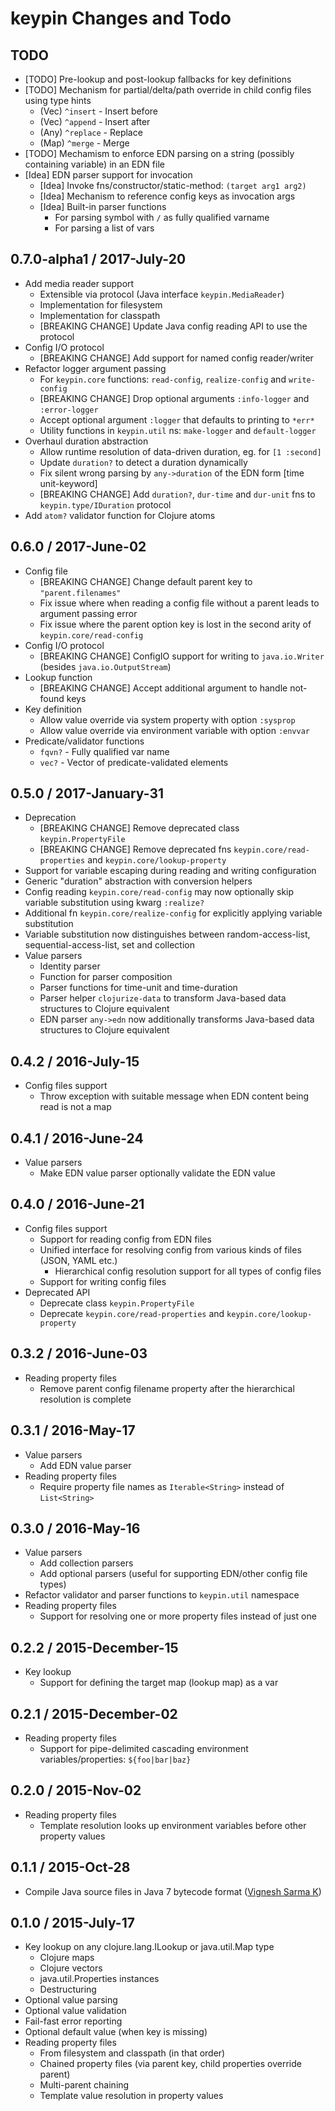 # keypin Changes and Todo

## TODO

- [TODO] Pre-lookup and post-lookup fallbacks for key definitions
- [TODO] Mechanism for partial/delta/path override in child config files using type hints
  - (Vec) `^insert`  - Insert before
  - (Vec) `^append`  - Insert after
  - (Any) `^replace` - Replace
  - (Map) `^merge`   - Merge
- [TODO] Mechamism to enforce EDN parsing on a string (possibly containing variable) in an EDN file
- [Idea] EDN parser support for invocation
  - [Idea] Invoke fns/constructor/static-method: `(target arg1 arg2)`
  - [Idea] Mechanism to reference config keys as invocation args
  - [Idea] Built-in parser functions
    - For parsing symbol with `/` as fully qualified varname
    - For parsing a list of vars


## 0.7.0-alpha1 / 2017-July-20

- Add media reader support
  - Extensible via protocol (Java interface `keypin.MediaReader`)
  - Implementation for filesystem
  - Implementation for classpath
  - [BREAKING CHANGE] Update Java config reading API to use the protocol
- Config I/O protocol
  - [BREAKING CHANGE] Add support for named config reader/writer
- Refactor logger argument passing
  - For `keypin.core` functions: `read-config`, `realize-config` and `write-config`
  - [BREAKING CHANGE] Drop optional arguments `:info-logger` and `:error-logger`
  - Accept optional argument `:logger` that defaults to printing to `*err*`
  - Utility functions in `keypin.util` ns: `make-logger` and `default-logger`
- Overhaul duration abstraction
  - Allow runtime resolution of data-driven duration, eg. for `[1 :second]`
  - Update `duration?` to detect a duration dynamically
  - Fix silent wrong parsing by `any->duration` of the EDN form [time unit-keyword]
  - [BREAKING CHANGE] Add `duration?`, `dur-time` and `dur-unit` fns to `keypin.type/IDuration` protocol
- Add `atom?` validator function for Clojure atoms


## 0.6.0 / 2017-June-02

- Config file
  - [BREAKING CHANGE] Change default parent key to `"parent.filenames"`
  - Fix issue where when reading a config file without a parent leads to argument passing error
  - Fix issue where the parent option key is lost in the second arity of `keypin.core/read-config`
- Config I/O protocol
  - [BREAKING CHANGE] ConfigIO support for writing to `java.io.Writer` (besides `java.io.OutputStream`)
- Lookup function
  - [BREAKING CHANGE] Accept additional argument to handle not-found keys
- Key definition
  - Allow value override via system property with option `:sysprop`
  - Allow value override via environment variable with option `:envvar`
- Predicate/validator functions
  - `fqvn?` - Fully qualified var name
  - `vec?`  - Vector of predicate-validated elements


## 0.5.0 / 2017-January-31

- Deprecation
  - [BREAKING CHANGE] Remove deprecated class `keypin.PropertyFile`
  - [BREAKING CHANGE] Remove deprecated fns `keypin.core/read-properties` and `keypin.core/lookup-property`
- Support for variable escaping during reading and writing configuration
- Generic "duration" abstraction with conversion helpers
- Config reading `keypin.core/read-config` may now optionally skip variable substitution using kwarg `:realize?`
- Additional fn `keypin.core/realize-config` for explicitly applying variable substitution
- Variable substitution now distinguishes between random-access-list, sequential-access-list, set and collection
- Value parsers
  - Identity parser
  - Function for parser composition
  - Parser functions for time-unit and time-duration
  - Parser helper `clojurize-data` to transform Java-based data structures to Clojure equivalent
  - EDN parser `any->edn` now additionally transforms Java-based data structures to Clojure equivalent


## 0.4.2 / 2016-July-15

- Config files support
  - Throw exception with suitable message when EDN content being read is not a map


## 0.4.1 / 2016-June-24

- Value parsers
  - Make EDN value parser optionally validate the EDN value


## 0.4.0 / 2016-June-21

- Config files support
  - Support for reading config from EDN files
  - Unified interface for resolving config from various kinds of files (JSON, YAML etc.)
    - Hierarchical config resolution support for all types of config files
  - Support for writing config files
- Deprecated API
  - Deprecate class `keypin.PropertyFile`
  - Deprecate `keypin.core/read-properties` and `keypin.core/lookup-property`


## 0.3.2 / 2016-June-03

- Reading property files
  - Remove parent config filename property after the hierarchical resolution is complete


## 0.3.1 / 2016-May-17

- Value parsers
  - Add EDN value parser
- Reading property files
  - Require property file names as `Iterable<String>` instead of `List<String>`


## 0.3.0 / 2016-May-16

- Value parsers
  - Add collection parsers
  - Add optional parsers (useful for supporting EDN/other config file types)
- Refactor validator and parser functions to `keypin.util` namespace
- Reading property files
  - Support for resolving one or more property files instead of just one


## 0.2.2 / 2015-December-15

- Key lookup
  - Support for defining the target map (lookup map) as a var


## 0.2.1 / 2015-December-02

- Reading property files
  - Support for pipe-delimited cascading environment variables/properties: `${foo|bar|baz}`


## 0.2.0 / 2015-Nov-02

- Reading property files
  - Template resolution looks up environment variables before other property values


## 0.1.1 / 2015-Oct-28

- Compile Java source files in Java 7 bytecode format ([Vignesh Sarma K](vigneshsarma))


## 0.1.0 / 2015-July-17

- Key lookup on any clojure.lang.ILookup or java.util.Map type
  - Clojure maps
  - Clojure vectors
  - java.util.Properties instances
  - Destructuring
- Optional value parsing
- Optional value validation
- Fail-fast error reporting
- Optional default value (when key is missing)
- Reading property files
  - From filesystem and classpath (in that order)
  - Chained property files (via parent key, child properties override parent)
  - Multi-parent chaining
  - Template value resolution in property values
